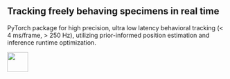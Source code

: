 ## Tracking freely behaving specimens in real time

PyTorch package for high precision, ultra low latency behavioral tracking (< 4 ms/frame, > 250 Hz), utilizing prior-informed position estimation and inference runtime optimization.


<img src="./track.svg" width="48" height="46">
